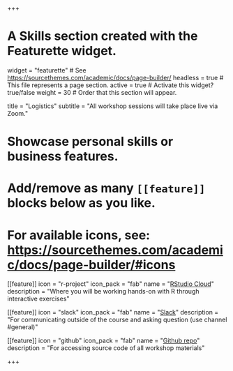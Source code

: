 +++
# A Skills section created with the Featurette widget.
widget = "featurette"  # See https://sourcethemes.com/academic/docs/page-builder/
headless = true  # This file represents a page section.
active = true  # Activate this widget? true/false
weight = 30  # Order that this section will appear.

title = "Logistics"
subtitle = "All workshop sessions will take place live via Zoom."

# Showcase personal skills or business features.
# 
# Add/remove as many `[[feature]]` blocks below as you like.
# 
# For available icons, see: https://sourcethemes.com/academic/docs/page-builder/#icons

[[feature]]
  icon = "r-project"
  icon_pack = "fab"
  name = "<a href='https://rstudio.cloud/spaces/94452/join?access_code=E3V8Vd%2FB%2F5edCEBphs4kuttNb6epLuRbqzab2L8J'>RStudio Cloud</a>"
  description = "Where you will be working hands-on with R through interactive exercises"
  
[[feature]]
  icon = "slack"
  icon_pack = "fab"
  name = "<a href='https://uodatascience.slack.com/'>Slack</a>"
  description = "For communicating outside of the course and asking question (use channel #general)"
  
[[feature]]
  icon = "github"
  icon_pack = "fab"
  name = "<a href='https://github.com/mannymistry/genecis-intro-to-r'>Github repo</a>"
  description = "For accessing source code of all workshop materials"

+++
